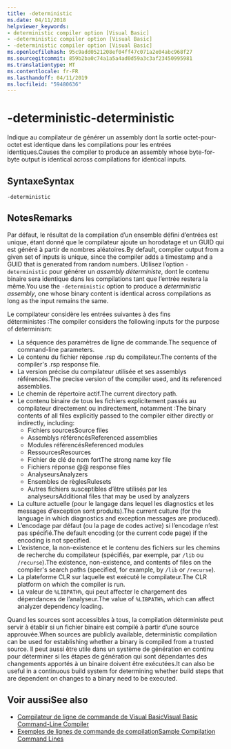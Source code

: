 ```yaml
---
title: -deterministic
ms.date: 04/11/2018
helpviewer_keywords:
- deterministic compiler option [Visual Basic]
- -deterministic compiler option [Visual Basic]
- -deterministic compiler option [Visual Basic]
ms.openlocfilehash: 95c9add0521208ef04ff47c071a2e04abc968f27
ms.sourcegitcommit: 859b2ba0c74a1a5a4ad0d59a3c3af23450995981
ms.translationtype: MT
ms.contentlocale: fr-FR
ms.lasthandoff: 04/11/2019
ms.locfileid: "59480636"
---
```

# <a name="-deterministic"></a><span data-ttu-id="94e9c-102">-deterministic</span><span class="sxs-lookup"><span data-stu-id="94e9c-102">-deterministic</span></span>

<span data-ttu-id="94e9c-103">Indique au compilateur de générer un assembly dont la sortie octet-pour-octet est identique dans les compilations pour les entrées identiques.</span><span class="sxs-lookup"><span data-stu-id="94e9c-103">Causes the compiler to produce an assembly whose byte-for-byte output is identical across compilations for identical inputs.</span></span>

## <a name="syntax"></a><span data-ttu-id="94e9c-104">Syntaxe</span><span class="sxs-lookup"><span data-stu-id="94e9c-104">Syntax</span></span>

```
-deterministic
```

## <a name="remarks"></a><span data-ttu-id="94e9c-105">Notes</span><span class="sxs-lookup"><span data-stu-id="94e9c-105">Remarks</span></span>

<span data-ttu-id="94e9c-106">Par défaut, le résultat de la compilation d’un ensemble défini d’entrées est unique, étant donné que le compilateur ajoute un horodatage et un GUID qui est généré à partir de nombres aléatoires.</span><span class="sxs-lookup"><span data-stu-id="94e9c-106">By default, compiler output from a given set of inputs is unique, since the compiler adds a timestamp and a GUID that is generated from random numbers.</span></span> <span data-ttu-id="94e9c-107">Utilisez l’option `-deterministic` pour générer un *assembly déterministe*, dont le contenu binaire sera identique dans les compilations tant que l’entrée restera la même.</span><span class="sxs-lookup"><span data-stu-id="94e9c-107">You use the `-deterministic` option to produce a *deterministic assembly*, one whose binary content is identical across compilations as long as the input remains the same.</span></span>

<span data-ttu-id="94e9c-108">Le compilateur considère les entrées suivantes à des fins déterministes :</span><span class="sxs-lookup"><span data-stu-id="94e9c-108">The compiler considers the following inputs for the purpose of determinism:</span></span>

- <span data-ttu-id="94e9c-109">La séquence des paramètres de ligne de commande.</span><span class="sxs-lookup"><span data-stu-id="94e9c-109">The sequence of command-line parameters.</span></span>
- <span data-ttu-id="94e9c-110">Le contenu du fichier réponse .rsp du compilateur.</span><span class="sxs-lookup"><span data-stu-id="94e9c-110">The contents of the compiler's .rsp response file.</span></span>
- <span data-ttu-id="94e9c-111">La version précise du compilateur utilisée et ses assemblys référencés.</span><span class="sxs-lookup"><span data-stu-id="94e9c-111">The precise version of the compiler used, and its referenced assemblies.</span></span>
- <span data-ttu-id="94e9c-112">Le chemin de répertoire actif.</span><span class="sxs-lookup"><span data-stu-id="94e9c-112">The current directory path.</span></span>
- <span data-ttu-id="94e9c-113">Le contenu binaire de tous les fichiers explicitement passés au compilateur directement ou indirectement, notamment :</span><span class="sxs-lookup"><span data-stu-id="94e9c-113">The binary contents of all files explicitly passed to the compiler either directly or indirectly, including:</span></span>
  - <span data-ttu-id="94e9c-114">Fichiers sources</span><span class="sxs-lookup"><span data-stu-id="94e9c-114">Source files</span></span>
  - <span data-ttu-id="94e9c-115">Assemblys référencés</span><span class="sxs-lookup"><span data-stu-id="94e9c-115">Referenced assemblies</span></span>
  - <span data-ttu-id="94e9c-116">Modules référencés</span><span class="sxs-lookup"><span data-stu-id="94e9c-116">Referenced modules</span></span>
  - <span data-ttu-id="94e9c-117">Ressources</span><span class="sxs-lookup"><span data-stu-id="94e9c-117">Resources</span></span>
  - <span data-ttu-id="94e9c-118">Fichier de clé de nom fort</span><span class="sxs-lookup"><span data-stu-id="94e9c-118">The strong name key file</span></span>
  - <span data-ttu-id="94e9c-119">Fichiers réponse @</span><span class="sxs-lookup"><span data-stu-id="94e9c-119">@ response files</span></span>
  - <span data-ttu-id="94e9c-120">Analyseurs</span><span class="sxs-lookup"><span data-stu-id="94e9c-120">Analyzers</span></span>
  - <span data-ttu-id="94e9c-121">Ensembles de règles</span><span class="sxs-lookup"><span data-stu-id="94e9c-121">Rulesets</span></span>
  - <span data-ttu-id="94e9c-122">Autres fichiers susceptibles d’être utilisés par les analyseurs</span><span class="sxs-lookup"><span data-stu-id="94e9c-122">Additional files that may be used by analyzers</span></span>
- <span data-ttu-id="94e9c-123">La culture actuelle (pour le langage dans lequel les diagnostics et les messages d’exception sont produits).</span><span class="sxs-lookup"><span data-stu-id="94e9c-123">The current culture (for the language in which diagnostics and exception messages are produced).</span></span>
- <span data-ttu-id="94e9c-124">L’encodage par défaut (ou la page de codes active) si l’encodage n’est pas spécifié.</span><span class="sxs-lookup"><span data-stu-id="94e9c-124">The default encoding (or the current code page) if the encoding is not specified.</span></span>
- <span data-ttu-id="94e9c-125">L’existence, la non-existence et le contenu des fichiers sur les chemins de recherche du compilateur (spécifiés, par exemple, par `/lib` ou `/recurse`).</span><span class="sxs-lookup"><span data-stu-id="94e9c-125">The existence, non-existence, and contents of files on the compiler's search paths (specified, for example, by `/lib` or `/recurse`).</span></span>
- <span data-ttu-id="94e9c-126">La plateforme CLR sur laquelle est exécuté le compilateur.</span><span class="sxs-lookup"><span data-stu-id="94e9c-126">The CLR platform on which the compiler is run.</span></span>
- <span data-ttu-id="94e9c-127">La valeur de `%LIBPATH%`, qui peut affecter le chargement des dépendances de l’analyseur.</span><span class="sxs-lookup"><span data-stu-id="94e9c-127">The value of `%LIBPATH%`, which can affect analyzer dependency loading.</span></span>

<span data-ttu-id="94e9c-128">Quand les sources sont accessibles à tous, la compilation déterministe peut servir à établir si un fichier binaire est compilé à partir d’une source approuvée.</span><span class="sxs-lookup"><span data-stu-id="94e9c-128">When sources are publicly available, deterministic compilation can be used for establishing whether a binary is compiled from a trusted source.</span></span> <span data-ttu-id="94e9c-129">Il peut aussi être utile dans un système de génération en continu pour déterminer si les étapes de génération qui sont dépendantes des changements apportés à un binaire doivent être exécutées.</span><span class="sxs-lookup"><span data-stu-id="94e9c-129">It can also be useful in a continuous build system for determining whether build steps that are dependent on changes to a binary need to be executed.</span></span>

## <a name="see-also"></a><span data-ttu-id="94e9c-130">Voir aussi</span><span class="sxs-lookup"><span data-stu-id="94e9c-130">See also</span></span>

- [<span data-ttu-id="94e9c-131">Compilateur de ligne de commande de Visual Basic</span><span class="sxs-lookup"><span data-stu-id="94e9c-131">Visual Basic Command-Line Compiler</span></span>](../../../visual-basic/reference/command-line-compiler/index.md)
- [<span data-ttu-id="94e9c-132">Exemples de lignes de commande de compilation</span><span class="sxs-lookup"><span data-stu-id="94e9c-132">Sample Compilation Command Lines</span></span>](../../../visual-basic/reference/command-line-compiler/sample-compilation-command-lines.md)
